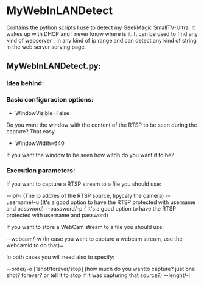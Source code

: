# MyWebInLANDetect
Contains the python scripts I use to detect my GeekMagic SmallTV-Ultra. It wakes up with DHCP and I never know where is it. It can be used to find any kind of webserver , in any kind of ip range and can detect any kind of string in the web server serving page.

## MyWebInLANDetect.py:
### Idea behind:


### Basic configuracion options:

- WindowVisible=False

Do you want the window with the content of the RTSP to be seen during the capture? That easy.

- WindowWidth=640

If you want the window to be seen how witdh do you want it to be?

### Execution parameters:

If you want to capture a RTSP stream to a file you should use:

--ip/-i <ip> (The ip addres of the RTSP source, tipycaly the camera)
--username/-u <username> (It's a good option to have the RTSP protected with username and password)
--password/-p <password>( It's a good option to have the RTSP protected with username and password)

If you want to store a WebCam stream to a file you should use:

--webcam/-w <webcamid> (In case you want to capture a webcam stream, use the webcamid to do that)=

In both cases you will need also to specify:

--order/-o [1shot/forever/stop] (how much do you wantto capture? just one shot? forever? or tell it to stop if it was capturing that source?)
--lenght/-l <secs>
